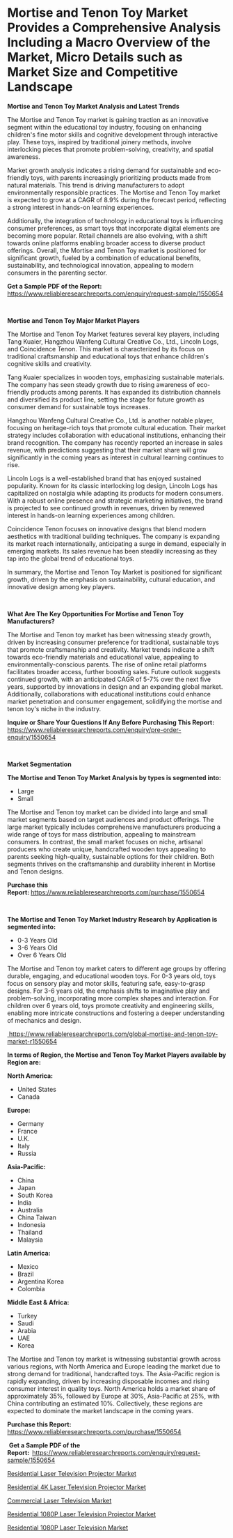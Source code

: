 <p><h1>Mortise and Tenon Toy Market Provides a Comprehensive Analysis Including a Macro Overview of the Market, Micro Details such as Market Size and Competitive Landscape</h1></p><p><strong>Mortise and Tenon Toy Market Analysis and Latest Trends</strong></p>
<p><p>The Mortise and Tenon Toy market is gaining traction as an innovative segment within the educational toy industry, focusing on enhancing children's fine motor skills and cognitive development through interactive play. These toys, inspired by traditional joinery methods, involve interlocking pieces that promote problem-solving, creativity, and spatial awareness.</p><p>Market growth analysis indicates a rising demand for sustainable and eco-friendly toys, with parents increasingly prioritizing products made from natural materials. This trend is driving manufacturers to adopt environmentally responsible practices. The Mortise and Tenon Toy market is expected to grow at a CAGR of 8.9% during the forecast period, reflecting a strong interest in hands-on learning experiences. </p><p>Additionally, the integration of technology in educational toys is influencing consumer preferences, as smart toys that incorporate digital elements are becoming more popular. Retail channels are also evolving, with a shift towards online platforms enabling broader access to diverse product offerings. Overall, the Mortise and Tenon Toy market is positioned for significant growth, fueled by a combination of educational benefits, sustainability, and technological innovation, appealing to modern consumers in the parenting sector.</p></p>
<p><strong>Get a Sample PDF of the Report:&nbsp;</strong> <a href="https://www.reliableresearchreports.com/enquiry/request-sample/1550654?utm_campaign=112&utm_medium=2&utm_source=Github&utm_content=ia&utm_term=09022025&utm_id=mortise-and-tenon-toy">https://www.reliableresearchreports.com/enquiry/request-sample/1550654</a></p>
<p>&nbsp;</p>
<p><strong>Mortise and Tenon Toy Major Market Players</strong></p>
<p><p>The Mortise and Tenon Toy Market features several key players, including Tang Kuaier, Hangzhou Wanfeng Cultural Creative Co., Ltd., Lincoln Logs, and Coincidence Tenon. This market is characterized by its focus on traditional craftsmanship and educational toys that enhance children's cognitive skills and creativity.</p><p>Tang Kuaier specializes in wooden toys, emphasizing sustainable materials. The company has seen steady growth due to rising awareness of eco-friendly products among parents. It has expanded its distribution channels and diversified its product line, setting the stage for future growth as consumer demand for sustainable toys increases.</p><p>Hangzhou Wanfeng Cultural Creative Co., Ltd. is another notable player, focusing on heritage-rich toys that promote cultural education. Their market strategy includes collaboration with educational institutions, enhancing their brand recognition. The company has recently reported an increase in sales revenue, with predictions suggesting that their market share will grow significantly in the coming years as interest in cultural learning continues to rise.</p><p>Lincoln Logs is a well-established brand that has enjoyed sustained popularity. Known for its classic interlocking log design, Lincoln Logs has capitalized on nostalgia while adapting its products for modern consumers. With a robust online presence and strategic marketing initiatives, the brand is projected to see continued growth in revenues, driven by renewed interest in hands-on learning experiences among children.</p><p>Coincidence Tenon focuses on innovative designs that blend modern aesthetics with traditional building techniques. The company is expanding its market reach internationally, anticipating a surge in demand, especially in emerging markets. Its sales revenue has been steadily increasing as they tap into the global trend of educational toys.</p><p>In summary, the Mortise and Tenon Toy Market is positioned for significant growth, driven by the emphasis on sustainability, cultural education, and innovative design among key players.</p></p>
<p>&nbsp;</p>
<p><strong>What Are The Key Opportunities For Mortise and Tenon Toy Manufacturers?</strong></p>
<p><p>The Mortise and Tenon toy market has been witnessing steady growth, driven by increasing consumer preference for traditional, sustainable toys that promote craftsmanship and creativity. Market trends indicate a shift towards eco-friendly materials and educational value, appealing to environmentally-conscious parents. The rise of online retail platforms facilitates broader access, further boosting sales. Future outlook suggests continued growth, with an anticipated CAGR of 5-7% over the next five years, supported by innovations in design and an expanding global market. Additionally, collaborations with educational institutions could enhance market penetration and consumer engagement, solidifying the mortise and tenon toy's niche in the industry.</p></p>
<p><strong>Inquire or Share Your Questions If Any Before Purchasing This Report:</strong> <a href="https://www.reliableresearchreports.com/enquiry/pre-order-enquiry/1550654?utm_campaign=112&utm_medium=2&utm_source=Github&utm_content=ia&utm_term=09022025&utm_id=mortise-and-tenon-toy">https://www.reliableresearchreports.com/enquiry/pre-order-enquiry/1550654</a></p>
<p>&nbsp;</p>
<p><strong>Market Segmentation</strong></p>
<p><strong>The Mortise and Tenon Toy Market Analysis by types is segmented into:</strong></p>
<p><ul><li>Large</li><li>Small</li></ul></p>
<p><p>The Mortise and Tenon toy market can be divided into large and small market segments based on target audiences and product offerings. The large market typically includes comprehensive manufacturers producing a wide range of toys for mass distribution, appealing to mainstream consumers. In contrast, the small market focuses on niche, artisanal producers who create unique, handcrafted wooden toys appealing to parents seeking high-quality, sustainable options for their children. Both segments thrives on the craftsmanship and durability inherent in Mortise and Tenon designs.</p></p>
<p><strong>Purchase this Report:&nbsp;</strong><a href="https://www.reliableresearchreports.com/purchase/1550654?utm_campaign=112&utm_medium=2&utm_source=Github&utm_content=ia&utm_term=09022025&utm_id=mortise-and-tenon-toy">https://www.reliableresearchreports.com/purchase/1550654</a></p>
<p>&nbsp;</p>
<p><strong>The Mortise and Tenon Toy Market Industry Research by Application is segmented into:</strong></p>
<p><ul><li>0-3 Years Old</li><li>3-6 Years Old</li><li>Over 6 Years Old</li></ul></p>
<p><p>The Mortise and Tenon toy market caters to different age groups by offering durable, engaging, and educational wooden toys. For 0-3 years old, toys focus on sensory play and motor skills, featuring safe, easy-to-grasp designs. For 3-6 years old, the emphasis shifts to imaginative play and problem-solving, incorporating more complex shapes and interaction. For children over 6 years old, toys promote creativity and engineering skills, enabling more intricate constructions and fostering a deeper understanding of mechanics and design.</p></p>
<p><a href="https://www.reliableresearchreports.com/global-mortise-and-tenon-toy-market-r1550654?utm_campaign=112&utm_medium=2&utm_source=Github&utm_content=ia&utm_term=09022025&utm_id=mortise-and-tenon-toy">&nbsp;https://www.reliableresearchreports.com/global-mortise-and-tenon-toy-market-r1550654</a></p>
<p><strong>In terms of Region, the Mortise and Tenon Toy Market Players available by Region are:</strong></p>
<p>
    <p> <strong> North America: </strong>
        <ul>
            <li>United States</li>
            <li>Canada</li>
        </ul>
        </p> 
    <p> <strong> Europe: </strong>
        <ul>
            <li>Germany</li>
            <li>France</li>
            <li>U.K.</li>
            <li>Italy</li>
            <li>Russia</li>
        </ul>
        </p> 
    <p> <strong> Asia-Pacific: </strong>
        <ul>
            <li>China</li>
            <li>Japan</li>
            <li>South Korea</li>
            <li>India</li>
            <li>Australia</li>
            <li>China Taiwan</li>
            <li>Indonesia</li>
            <li>Thailand</li>
            <li>Malaysia</li>
        </ul>
        </p> 
    <p> <strong> Latin America: </strong>
        <ul>
            <li>Mexico</li>
            <li>Brazil</li>
            <li>Argentina Korea</li>
            <li>Colombia</li>
        </ul>
        </p> 
    <p> <strong> Middle East & Africa: </strong>
        <ul>
            <li>Turkey</li>
            <li>Saudi</li>
            <li>Arabia</li>
            <li>UAE</li>
            <li>Korea</li>
        </ul>
    </p>
    </p>
<p><p>The Mortise and Tenon toy market is witnessing substantial growth across various regions, with North America and Europe leading the market due to strong demand for traditional, handcrafted toys. The Asia-Pacific region is rapidly expanding, driven by increasing disposable incomes and rising consumer interest in quality toys. North America holds a market share of approximately 35%, followed by Europe at 30%, Asia-Pacific at 25%, with China contributing an estimated 10%. Collectively, these regions are expected to dominate the market landscape in the coming years.</p></p>
<p><strong>Purchase this Report: </strong><a href="https://www.reliableresearchreports.com/purchase/1550654?utm_campaign=112&utm_medium=2&utm_source=Github&utm_content=ia&utm_term=09022025&utm_id=mortise-and-tenon-toy">https://www.reliableresearchreports.com/purchase/1550654</a></p>
<p>&nbsp;<strong>Get a Sample PDF of the Report:&nbsp;&nbsp;</strong><a href="https://www.reliableresearchreports.com/enquiry/request-sample/1550654?utm_campaign=112&utm_medium=2&utm_source=Github&utm_content=ia&utm_term=09022025&utm_id=mortise-and-tenon-toy">https://www.reliableresearchreports.com/enquiry/request-sample/1550654</a></p>
<p><strong></strong></p>
<p><p><a href="https://github.com/boitafbg/Market-Research-Report-List-1/blob/main/residential-laser-television-projector-market.md?utm_campaign=112&utm_medium=2&utm_source=Github&utm_content=ia&utm_term=09022025&utm_id=mortise-and-tenon-toy">Residential Laser Television Projector Market</a></p><p><a href="https://github.com/curinbucan9/Market-Research-Report-List-1/blob/main/residential-4k-laser-television-projector-market.md?utm_campaign=112&utm_medium=2&utm_source=Github&utm_content=ia&utm_term=09022025&utm_id=mortise-and-tenon-toy">Residential 4K Laser Television Projector Market</a></p><p><a href="https://github.com/haaszgettre6/Market-Research-Report-List-1/blob/main/commercial-laser-television-market.md?utm_campaign=112&utm_medium=2&utm_source=Github&utm_content=ia&utm_term=09022025&utm_id=mortise-and-tenon-toy">Commercial Laser Television Market</a></p><p><a href="https://github.com/qetelosooya/Market-Research-Report-List-1/blob/main/residential-1080p-laser-television-projector-market.md?utm_campaign=112&utm_medium=2&utm_source=Github&utm_content=ia&utm_term=09022025&utm_id=mortise-and-tenon-toy">Residential 1080P Laser Television Projector Market</a></p><p><a href="https://github.com/zanoligarav/Market-Research-Report-List-1/blob/main/residential-1080p-laser-television-market.md?utm_campaign=112&utm_medium=2&utm_source=Github&utm_content=ia&utm_term=09022025&utm_id=mortise-and-tenon-toy">Residential 1080P Laser Television Market</a></p></p>